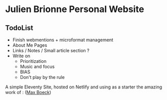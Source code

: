 # Julien Brionne Personal Website

## TodoList  

* Finish webmentions + microformat management
* About Me Pages
* Links / Notes / Small article section ? 
* Write on 
    * Prioritization
    * Music and focus
    * BIAS
    * Don't play by the rule




A simple Eleventy Site, hosted on Netlify and using as a starter the amazing work of : ([Max Boeck](https://github.com/maxboeck/eleventastic))
